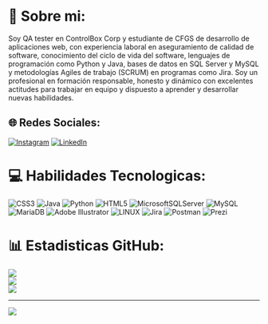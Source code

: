 # 💫 Sobre mi:
Soy QA tester en ControlBox Corp y estudiante de CFGS de desarrollo de aplicaciones web, con experiencia laboral en aseguramiento de calidad de software, conocimiento del ciclo de vida del software, lenguajes de programación como Python y Java, bases de datos en SQL Server y MySQL y metodologías Agiles de trabajo (SCRUM) en programas como Jira. Soy un profesional en formación responsable, honesto y dinámico con excelentes actitudes para trabajar en equipo y dispuesto a aprender y desarrollar nuevas habilidades.


## 🌐 Redes Sociales:
[![Instagram](https://img.shields.io/badge/Instagram-%23E4405F.svg?logo=Instagram&logoColor=white)](https://instagram.com/diego_redcore) [![LinkedIn](https://img.shields.io/badge/LinkedIn-%230077B5.svg?logo=linkedin&logoColor=white)](https://linkedin.com/in/http://www.linkedin.com/in/diego-hernández-a2b062216) 

# 💻 Habilidades Tecnologicas:
![CSS3](https://img.shields.io/badge/css3-%231572B6.svg?style=for-the-badge&logo=css3&logoColor=white) ![Java](https://img.shields.io/badge/java-%23ED8B00.svg?style=for-the-badge&logo=java&logoColor=white) ![Python](https://img.shields.io/badge/python-3670A0?style=for-the-badge&logo=python&logoColor=ffdd54) ![HTML5](https://img.shields.io/badge/html5-%23E34F26.svg?style=for-the-badge&logo=html5&logoColor=white) ![MicrosoftSQLServer](https://img.shields.io/badge/Microsoft%20SQL%20Sever-CC2927?style=for-the-badge&logo=microsoft%20sql%20server&logoColor=white) ![MySQL](https://img.shields.io/badge/mysql-%2300f.svg?style=for-the-badge&logo=mysql&logoColor=white) ![MariaDB](https://img.shields.io/badge/MariaDB-003545?style=for-the-badge&logo=mariadb&logoColor=white) ![Adobe Illustrator](https://img.shields.io/badge/adobeillustrator-%23FF9A00.svg?style=for-the-badge&logo=adobeillustrator&logoColor=white) ![LINUX](https://img.shields.io/badge/Linux-FCC624?style=for-the-badge&logo=linux&logoColor=black) ![Jira](https://img.shields.io/badge/jira-%230A0FFF.svg?style=for-the-badge&logo=jira&logoColor=white) ![Postman](https://img.shields.io/badge/Postman-FF6C37?style=for-the-badge&logo=postman&logoColor=white) ![Prezi](https://img.shields.io/badge/Prezi-%23000000.svg?style=for-the-badge&logo=Prezi&logoColor=white)
# 📊 Estadisticas GitHub:
![](https://github-readme-stats.vercel.app/api?username=DiegoYAH&theme=merko&hide_border=false&include_all_commits=false&count_private=false)<br/>
![](https://github-readme-streak-stats.herokuapp.com/?user=DiegoYAH&theme=merko&hide_border=false)<br/>
![](https://github-readme-stats.vercel.app/api/top-langs/?username=DiegoYAH&theme=merko&hide_border=false&include_all_commits=false&count_private=false&layout=compact)

---
[![](https://visitcount.itsvg.in/api?id=DiegoYAH&icon=0&color=0)](https://visitcount.itsvg.in)

<!-- Proudly created with GPRM ( https://gprm.itsvg.in ) -->
